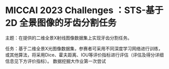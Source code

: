 # MICCAI 2023 Challenges ：STS-基于2D 全景图像的牙齿分割任务
主题：在提供的二维全景X射线图像数据集上实现牙齿分割任务。

任务：基于二维全景X光图像数据集，参赛者可采用不同深度学习网络进行训练，或其他算法，将采用Dice、霍夫距离、IOU等评价指标进行评估（评估及得分详细信息见下方评价指标）。
数据挖掘大作业第一次尝试

